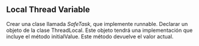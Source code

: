 ## Local Thread Variable

Crear una clase llamada *SafeTask*, que implemente runnable.
Declarar un objeto de la clase ThreadLocal<Date>. Este objeto tendrá
una implementación que incluye el método initialValue. Este método
devuelve el valor actual.
